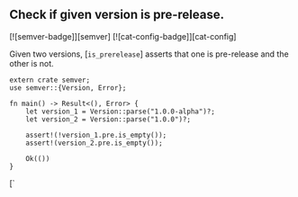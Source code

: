 ## Check if given version is pre-release.

[![semver-badge]][semver] [![cat-config-badge]][cat-config]

Given two versions, [`is_prerelease`] asserts that one is pre-release and the other is not.

```rust,edition2018
extern crate semver;
use semver::{Version, Error};

fn main() -> Result<(), Error> {
    let version_1 = Version::parse("1.0.0-alpha")?;
    let version_2 = Version::parse("1.0.0")?;

    assert!(!version_1.pre.is_empty());
    assert!(version_2.pre.is_empty());

    Ok(())
}
```

[`